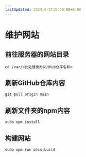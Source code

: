 ```yaml
---
lastUpdated: 2024-9-5T15:50:00+8:00
---
```


# 维护网站

## 前往服务器的网站目录

```cd /var/<此处替换为GitHub仓库名称>```

## 刷新GitHub仓库内容

```git pull origin main```

## 刷新文件夹的npm内容

```sudo npm install```

## 构建网站

```sudo npm run docs:build```